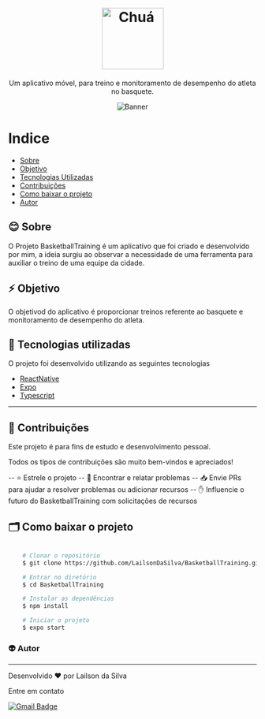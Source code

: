 <h1 align="center">
  <br>
  <img src="https://i.ibb.co/9sP4cnv/logo.png" alt="Chuá" height="125" width="125">
  <br>
</h1>

<p align="center">Um aplicativo móvel, para treino e monitoramento de desempenho do atleta no basquete.</p>

<p align="center">
<img src="https://i.ibb.co/5KgRn6P/banner.png" alt="Banner">
</p>

# Indice

- [Sobre](#-Sobre)
- [Objetivo](#-Objetivo)
- [Tecnologias Utilizadas](#-Tecnologias-utilizadas)
- [Contribuições](#-Contribuições)
- [Como baixar o projeto](#-Como-baixar-o-projeto)
- [Autor](#-Autor)

## :blush: **Sobre**

O Projeto BasketballTraining  é um aplicativo que foi criado e desenvolvido por mim, a ideia surgiu ao observar a necessidade de uma ferramenta para auxiliar o treino de uma equipe da cidade.

## :zap: **Objetivo**

O objetivod do aplicativo é proporcionar  treinos referente ao basquete e monitoramento de desempenho do atleta.
 

## 🚀 Tecnologias utilizadas

O projeto foi desenvolvido utilizando as seguintes tecnologias

- [ReactNative](https://reactnative.dev/)
- [Expo](https://expo.dev/)
- [Typescript](https://www.typescriptlang.org/)

---

## :handshake: **Contribuições**

Este projeto é para fins de estudo e desenvolvimento pessoal.

Todos os tipos de contribuições são muito bem-vindos e apreciados!

-- ⭐️ Estrele o projeto
-- 🐛 Encontrar e relatar problemas
-- 📥 Envie PRs para ajudar a resolver problemas ou adicionar recursos
-- ✋ Influencie o futuro do BasketballTraining com solicitações de recursos

## 🗂 Como baixar o projeto

```bash

    # Clonar o repositório
    $ git clone https://github.com/LailsonDaSilva/BasketballTraining.git

    # Entrar no diretório
    $ cd BasketballTraining

    # Instalar as dependências
    $ npm install

    # Iniciar o projeto
    $ expo start

```

### :alien: Autor
---
Desenvolvido ❤️ por Lailson da Silva

Entre em contato

[![Gmail Badge](https://img.shields.io/badge/-lailsonkazumi@gmail.com-c14438?style=flat-square&logo=Gmail&logoColor=white&link=mailto:lailsonkazumi@gmail.com)](mailto:lailsonkazumi@gmail.com)